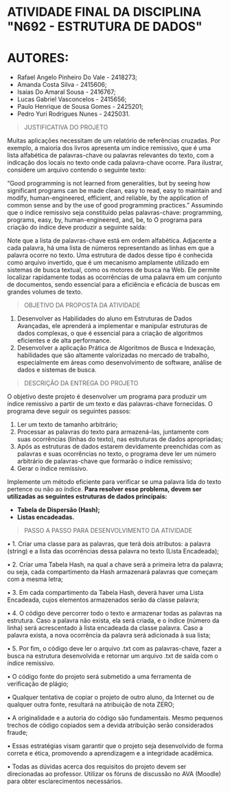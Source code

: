 # ATIVIDADE FINAL DA DISCIPLINA "N692 - ESTRUTURA DE DADOS"

# AUTORES:
- Rafael Angelo Pinheiro Do Vale - 2418273;
- Amanda Costa Silva - 2415606;
- Isaias Do Amaral Sousa - 2416767;
- Lucas Gabriel Vasconcelos - 2415656;
- Paulo Henrique de Sousa Gomes - 2425201;
- Pedro Yuri Rodrigues Nunes - 2425031.

> JUSTIFICATIVA DO PROJETO

Muitas aplicações necessitam de um relatório de referências cruzadas. Por exemplo, a maioria dos livros apresenta um índice remissivo, que é uma lista alfabética de palavras-chave ou palavras relevantes do texto, com a indicação dos locais no texto onde cada palavra-chave ocorre. Para ilustrar, considere um arquivo contendo o seguinte texto:

“Good programming is not learned from generalities, but by seeing how significant programs can be made clean, easy to read, easy to maintain and modify,
human-engineered, efficient, and reliable, by the application of common sense and
by the use of good programming practices.”
 Assumindo que o índice remissivo seja constituído pelas palavras-chave:
programming, programs, easy, by, human-engineered, and, be, to
O programa para criação do índice deve produzir a seguinte saída:

Note que a lista de palavras-chave está em ordem alfabética. Adjacente a cada palavra, há uma lista de números representando as linhas em que a palavra ocorre no texto.
Uma estrutura de dados desse tipo é conhecida como arquivo invertido, que é um mecanismo amplamente utilizado em sistemas de busca textual, como os motores de busca na Web. Ele permite localizar rapidamente todas as ocorrências de uma palavra em um conjunto de documentos, sendo essencial para a eficiência e eficácia de buscas em grandes volumes de texto.

> OBJETIVO DA PROPOSTA DA ATIVIDADE

1. Desenvolver as Habilidades do aluno em Estruturas de Dados Avançadas, ele aprenderá a implementar e manipular estruturas de dados complexas, o que é essencial para a criação de algoritmos eficientes e de alta performance.
2. Desenvolver a aplicação Prática de Algoritmos de Busca e Indexação, habilidades que são altamente valorizadas no mercado de trabalho, especialmente em áreas como desenvolvimento de software, análise de dados e sistemas de busca.

> DESCRIÇÃO DA ENTREGA DO PROJETO

O objetivo deste projeto é desenvolver um programa para produzir um índice remissivo a partir de um texto e das palavras-chave fornecidas. O programa deve seguir os seguintes passos:

1. Ler um texto de tamanho arbitrário;
2. Processar as palavras do texto para armazená-las, juntamente com suas ocorrências (linhas do texto), nas estruturas de dados apropriadas;
3. Após as estruturas de dados estarem devidamente preenchidas com as palavras e suas ocorrências no texto, o programa deve ler um número arbitrário de palavras-chave que formarão o índice remissivo;
4. Gerar o índice remissivo.

Implemente um método eficiente para verificar se uma palavra lida do texto pertence ou não ao índice. **Para resolver esse problema, devem ser utilizadas as seguintes estruturas de dados principais:**
- **Tabela de Dispersão (Hash);**
- **Listas encadeadas.**

> PASSO A PASSO PARA DESENVOLVIMENTO DA ATIVIDADE

• 1. Criar uma classe para as palavras, que terá dois atributos: a palavra (string) e a lista das ocorrências dessa palavra no texto (Lista Encadeada);

• 2. Criar uma Tabela Hash, na qual a chave será a primeira letra da palavra; ou seja, cada compartimento da Hash armazenará palavras que começam com a mesma letra;

• 3. Em cada compartimento da Tabela Hash, deverá haver uma Lista Encadeada, cujos elementos armazenados serão da classe palavra;

• 4. O código deve percorrer todo o texto e armazenar todas as palavras na estrutura. Caso a palavra não exista, ela será criada, e o índice (número da linha) será acrescentado à lista encadeada da classe palavra. Caso a palavra exista, a nova ocorrência da palavra será adicionada à sua lista;

• 5. Por fim, o código deve ler o arquivo .txt com as palavras-chave, fazer a busca na estrutura desenvolvida e retornar um arquivo .txt de saída com o índice remissivo.

• O código fonte do projeto será submetido a uma ferramenta de verificação de plágio;

• Qualquer tentativa de copiar o projeto de outro aluno, da Internet ou de qualquer outra fonte, resultará na atribuição de nota ZERO;

• A originalidade e a autoria do código são fundamentais. Mesmo pequenos trechos de código copiados sem a devida atribuição serão considerados fraude;

• Essas estratégias visam garantir que o projeto seja desenvolvido de forma correta e ética, promovendo a aprendizagem e a integridade acadêmica.

• Todas as dúvidas acerca dos requisitos do projeto devem ser direcionadas ao professor. Utilizar os fóruns de discussão no AVA (Moodle) para obter esclarecimentos necessários.
